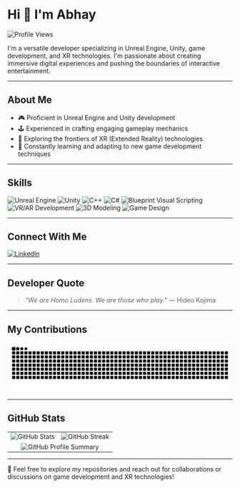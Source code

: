 # Hi 👋 I'm Abhay

![Profile Views](https://komarev.com/ghpvc/?username=AbhayK200417&color=blue)

I'm a versatile developer specializing in Unreal Engine, Unity, game development, and XR technologies. I'm passionate about creating immersive digital experiences and pushing the boundaries of interactive entertainment.

---

## About Me
- 🎮 Proficient in Unreal Engine and Unity development
- 🕹️ Experienced in crafting engaging gameplay mechanics
- 🥽 Exploring the frontiers of XR (Extended Reality) technologies
- 🌟 Constantly learning and adapting to new game development techniques

---

## Skills
![Unreal Engine](https://img.shields.io/badge/Unreal%20Engine-0E1128?style=for-the-badge&logo=unreal-engine&logoColor=white)
![Unity](https://img.shields.io/badge/Unity-000000?style=for-the-badge&logo=unity&logoColor=white)
![C++](https://img.shields.io/badge/C++-00599C?style=for-the-badge&logo=cplusplus&logoColor=white)
![C#](https://img.shields.io/badge/C%23-239120?style=for-the-badge&logo=csharp&logoColor=white)
![Blueprint Visual Scripting](https://img.shields.io/badge/Blueprint%20Scripting-007ACC?style=for-the-badge)
![VR/AR Development](https://img.shields.io/badge/VR%2FAR%20Development-FF6F00?style=for-the-badge)
![3D Modeling](https://img.shields.io/badge/3D%20Modeling-FFD700?style=for-the-badge)
![Game Design](https://img.shields.io/badge/Game%20Design-8A2BE2?style=for-the-badge)

---

## Connect With Me
[![LinkedIn](https://img.shields.io/badge/LinkedIn-0077B5?style=for-the-badge&logo=linkedin&logoColor=white)](https://www.linkedin.com/in/abhay200417/)

---

## Developer Quote
> _"We are Homo Ludens. We are those who play."_ — Hideo Kojima

---

## My Contributions

<picture>
  <source media="(prefers-color-scheme: dark)" srcset="https://raw.githubusercontent.com/AbhayK200417/AbhayK200417/output/github-contribution-grid-snake-dark.svg" />
  <source media="(prefers-color-scheme: light)" srcset="https://raw.githubusercontent.com/AbhayK200417/AbhayK200417/output/github-contribution-grid-snake.svg" />
  <img alt="github-snake" src="https://raw.githubusercontent.com/AbhayK200417/AbhayK200417/output/github-contribution-grid-snake.svg" />
</picture>

---

## GitHub Stats
<div align="center">
  <table>
    <tr>
      <td>
        <img src="https://github-readme-stats.vercel.app/api?username=AbhayK200417&show_icons=true&theme=radical" alt="GitHub Stats">
      </td>
      <td>
        <img src="https://github-readme-streak-stats.herokuapp.com/?user=AbhayK200417&theme=radical" alt="GitHub Streak">
      </td>
    </tr>
    <tr>
      <td colspan="2" align="center">
        <img src="https://github-profile-summary-cards.vercel.app/api/cards/profile-details?username=AbhayK200417&theme=radical" alt="GitHub Profile Summary">
      </td>
    </tr>
  </table>
</div>

---

🎉 Feel free to explore my repositories and reach out for collaborations or discussions on game development and XR technologies!
